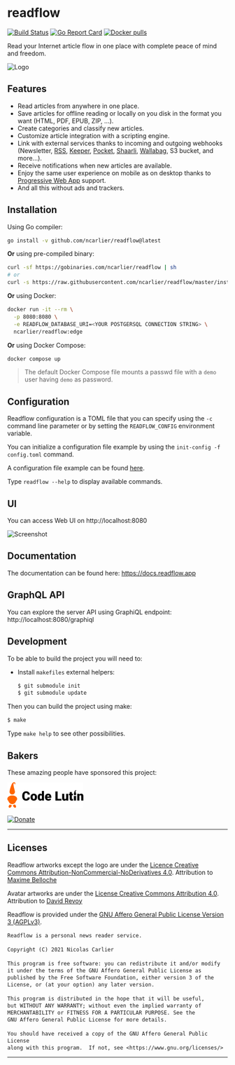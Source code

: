 # readflow

[![Build Status](https://github.com/ncarlier/readflow/actions/workflows/build.yml/badge.svg)](https://github.com/ncarlier/readflow/actions/workflows/build.yml)
[![Go Report Card](https://goreportcard.com/badge/github.com/ncarlier/readflow)](https://goreportcard.com/report/github.com/ncarlier/readflow)
[![Docker pulls](https://img.shields.io/docker/pulls/ncarlier/readflow.svg)](https://hub.docker.com/r/ncarlier/readflow/)

Read your Internet article flow in one place with complete peace of mind and freedom.

![Logo](readflow.svg)

## Features

- Read articles from anywhere in one place.
- Save articles for offline reading or locally on you disk in the format you want (HTML, PDF, EPUB, ZIP, ...).
- Create categories and classify new articles.
- Customize article integration with a scripting engine.
- Link with external services thanks to incoming and outgoing webhooks (Newsletter, [RSS][feedpushr], [Keeper][keeper], [Pocket][pocket], [Shaarli][shaarli], [Wallabag][wallabag], S3 bucket, and more...).
- Receive notifications when new articles are available.
- Enjoy the same user experience on mobile as on desktop thanks to [Progressive Web App][pwa] support.
- And all this without ads and trackers.

## Installation

Using Go compiler:

```bash
go install -v github.com/ncarlier/readflow@latest
```

**Or** using pre-compiled binary:

```bash
curl -sf https://gobinaries.com/ncarlier/readflow | sh
# or
curl -s https://raw.githubusercontent.com/ncarlier/readflow/master/install.sh | bash
```

**Or** using Docker:

```bash
docker run -it --rm \
  -p 8080:8080 \
  -e READFLOW_DATABASE_URI=<YOUR POSTGERSQL CONNECTION STRING> \
  ncarlier/readflow:edge
```

**Or** using Docker Compose:

```bash
docker compose up
```

> The default Docker Compose file mounts a passwd file with a `demo` user having `demo` as password.

## Configuration

Readflow configuration is a TOML file that you can specify using the `-c` command line parameter or by setting the `READFLOW_CONFIG` environment variable.

You can initialize a configuration file example by using the `init-config -f config.toml` command.

A configuration file example can be found [here](./internal/config/defaults.toml).

Type `readflow --help` to display available commands.

## UI

You can access Web UI on http://localhost:8080

![Screenshot](screenshot.png)

## Documentation

The documentation can be found here: https://docs.readflow.app

## GraphQL API

You can explore the server API using GraphiQL endpoint: http://localhost:8080/graphiql

## Development

To be able to build the project you will need to:

- Install `makefiles` external helpers:
  ```bash
  $ git submodule init
  $ git submodule update
  ```

Then you can build the project using make:

```bash
$ make
```

Type `make help` to see other possibilities.

## Bakers

These amazing people have sponsored this project:

[![Code Lutin](landing/public/img/code-lutin.svg)](https://www.codelutin.com/)

[![Donate](https://img.shields.io/badge/Donate-PayPal-green.svg)](https://www.paypal.me/nunux)

***

## Licenses

Readflow artworks except the logo are under the [Licence Creative Commons Attribution-NonCommercial-NoDerivatives 4.0](https://creativecommons.org/licenses/by-nc-nd/4.0/legalcode).
Attribution to [Maxime Belloche](https://www.instagram.com/bouloche61/)

Avatar artworks are under the [License Creative Commons Attribution 4.0](https://creativecommons.org/licenses/by/4.0/legalcode).
Attribution to [David Revoy](https://www.davidrevoy.com/)

Readflow is provided under the [GNU Affero General Public License Version 3 (AGPLv3)](https://github.com/ncarlier/readflow/blob/master/LICENSE).

```text
Readflow is a personal news reader service.

Copyright (C) 2021 Nicolas Carlier

This program is free software: you can redistribute it and/or modify
it under the terms of the GNU Affero General Public License as
published by the Free Software Foundation, either version 3 of the
License, or (at your option) any later version.

This program is distributed in the hope that it will be useful,
but WITHOUT ANY WARRANTY; without even the implied warranty of
MERCHANTABILITY or FITNESS FOR A PARTICULAR PURPOSE. See the
GNU Affero General Public License for more details.

You should have received a copy of the GNU Affero General Public License
along with this program.  If not, see <https://www.gnu.org/licenses/>
```

---

[pwa]: https://web.dev/progressive-web-apps
[feedpushr]: https://github.com/ncarlier/feedpushr
[keeper]: https://keeper.nunux.org
[wallabag]: https://www.wallabag.org
[shaarli]: https://github.com/shaarli/Shaarli
[pocket]: https://getpocket.com/
